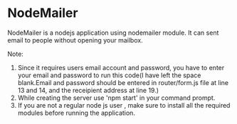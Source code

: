 # NodeMailer
NodeMailer is a nodejs application using nodemailer module. It can sent email to people without opening your mailbox.

Note:
1. Since it requires users email account and password, you have to enter your email and password to run this code(I have left the space blank.Email and password should be entered in router/form.js file at line 13 and 14, and the receipient address at line 19.)
2. While creating the server use 'npm start' in your command prompt.
3. If you are not a regular node js user , make sure to install all the required modules before running the application. 
